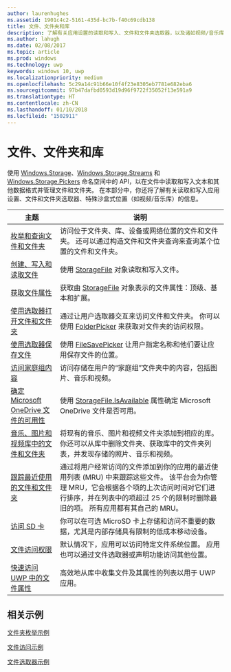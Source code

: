 ```yaml
---
author: laurenhughes
ms.assetid: 1901c4c2-5161-435d-bc7b-f40c69cdb138
title: 文件、文件夹和库
description: 了解有关应用设置的读取和写入、文件和文件夹选取器，以及诸如视频/音乐库的特殊“沙盒式”位置的信息。
ms.author: lahugh
ms.date: 02/08/2017
ms.topic: article
ms.prod: windows
ms.technology: uwp
keywords: windows 10, uwp
ms.localizationpriority: medium
ms.openlocfilehash: 5c29a14c91b66e10f4f23e8305eb7781e682eba6
ms.sourcegitcommit: 97b47dafbd0593d19d96f9722f35052f13e591a9
ms.translationtype: HT
ms.contentlocale: zh-CN
ms.lasthandoff: 01/10/2018
ms.locfileid: "1502911"
---
```

 # <a name="files-folders-and-libraries"></a>文件、文件夹和库


使用 [Windows.Storage](https://msdn.microsoft.com/library/windows/apps/br227346)、[Windows.Storage.Streams](https://msdn.microsoft.com/library/windows/apps/br241791) 和 [Windows.Storage.Pickers](https://msdn.microsoft.com/library/windows/apps/br207928) 命名空间中的 API，以在文件中读取和写入文本和其他数据格式并管理文件和文件夹。 在本部分中，你还将了解有关读取和写入应用设置、文件和文件夹选取器、特殊沙盒式位置（如视频/音乐库）的信息。

| 主题 | 说明  |
|-------|--------------|
| [枚举和查询文件和文件夹](quickstart-listing-files-and-folders.md) | 访问位于文件夹、库、设备或网络位置的文件和文件夹。 还可以通过构造文件和文件夹查询来查询某个位置的文件和文件夹。 |
| [创建、写入和读取文件](quickstart-reading-and-writing-files.md) | 使用 [StorageFile](https://msdn.microsoft.com/library/windows/apps/br227171) 对象读取和写入文件。 |
| [获取文件属性](quickstart-getting-file-properties.md) | 获取由 [StorageFile](https://msdn.microsoft.com/library/windows/apps/br227171) 对象表示的文件属性：顶级、基本和扩展。 |
| [使用选取器打开文件和文件夹](quickstart-using-file-and-folder-pickers.md) | 通过让用户选取器交互来访问文件和文件夹。 你可以使用 [FolderPicker](https://msdn.microsoft.com/library/windows/apps/br207881) 来获取对文件夹的访问权限。 |
| [使用选取器保存文件](quickstart-save-a-file-with-a-picker.md) | 使用 [FileSavePicker](https://msdn.microsoft.com/library/windows/apps/br207871) 让用户指定名称和他们要让应用保存文件的位置。 |
| [访问家庭组内容](quickstart-accessing-homegroup-content.md) | 访问存储在用户的“家庭组”文件夹中的内容，包括图片、音乐和视频。 |
| [确定 Microsoft OneDrive 文件的可用性](quickstart-determining-availability-of-microsoft-onedrive-files.md) | 使用 [StorageFile.IsAvailable](https://msdn.microsoft.com/library/windows/apps/windows.storage.storagefile.isavailable.aspx) 属性确定 Microsoft OneDrive 文件是否可用。 |
| [音乐、图片和视频库中的文件和文件夹](quickstart-managing-folders-in-the-music-pictures-and-videos-libraries.md) | 将现有的音乐、图片和视频文件夹添加到相应的库。 你还可以从库中删除文件夹、获取库中的文件夹列表，并发现存储的照片、音乐和视频。 |
| [跟踪最近使用的文件和文件夹](how-to-track-recently-used-files-and-folders.md) | 通过将用户经常访问的文件添加到你的应用的最近使用列表 (MRU) 中来跟踪这些文件。 该平台会为你管理 MRU，它会根据各个项的上次访问时间对它们进行排序，并在列表中的项超过 25 个的限制时删除最旧的项。 所有应用都有其自己的 MRU。 |
| [访问 SD 卡](access-the-sd-card.md) | 你可以在可选 MicroSD 卡上存储和访问不重要的数据，尤其是内部存储具有限制的低成本移动设备。 |
| [文件访问权限](file-access-permissions.md) | 默认情况下，应用可以访问特定文件系统位置。 应用也可以通过文件选取器或声明功能访问其他位置。 |
| [快速访问 UWP 中的文件属性](fast-file-properties.md) | 高效地从库中收集文件及其属性的列表以用于 UWP 应用。 |

## <a name="related-samples"></a>相关示例
[文件夹枚举示例](http://go.microsoft.com/fwlink/p/?linkid=619993)

[文件访问示例](http://go.microsoft.com/fwlink/p/?linkid=619995)

[文件选取器示例](http://go.microsoft.com/fwlink/p/?linkid=619994)
 

 
